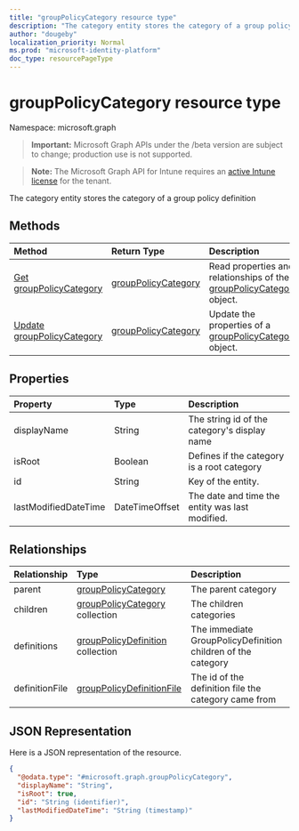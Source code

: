 ```yaml
---
title: "groupPolicyCategory resource type"
description: "The category entity stores the category of a group policy definition"
author: "dougeby"
localization_priority: Normal
ms.prod: "microsoft-identity-platform"
doc_type: resourcePageType
---
```


# groupPolicyCategory resource type

Namespace: microsoft.graph

> **Important:** Microsoft Graph APIs under the /beta version are subject to change; production use is not supported.

> **Note:** The Microsoft Graph API for Intune requires an [active Intune license](https://go.microsoft.com/fwlink/?linkid=839381) for the tenant.

The category entity stores the category of a group policy definition

## Methods
|Method|Return Type|Description|
|:---|:---|:---|
|[Get groupPolicyCategory](../api/intune-grouppolicy-grouppolicycategory-get.md)|[groupPolicyCategory](../resources/intune-grouppolicy-grouppolicycategory.md)|Read properties and relationships of the [groupPolicyCategory](../resources/intune-grouppolicy-grouppolicycategory.md) object.|
|[Update groupPolicyCategory](../api/intune-grouppolicy-grouppolicycategory-update.md)|[groupPolicyCategory](../resources/intune-grouppolicy-grouppolicycategory.md)|Update the properties of a [groupPolicyCategory](../resources/intune-grouppolicy-grouppolicycategory.md) object.|

## Properties
|Property|Type|Description|
|:---|:---|:---|
|displayName|String|The string id of the category's display name|
|isRoot|Boolean|Defines if the category is a root category|
|id|String|Key of the entity.|
|lastModifiedDateTime|DateTimeOffset|The date and time the entity was last modified.|

## Relationships
|Relationship|Type|Description|
|:---|:---|:---|
|parent|[groupPolicyCategory](../resources/intune-grouppolicy-grouppolicycategory.md)|The parent category|
|children|[groupPolicyCategory](../resources/intune-grouppolicy-grouppolicycategory.md) collection|The children categories|
|definitions|[groupPolicyDefinition](../resources/intune-grouppolicy-grouppolicydefinition.md) collection|The immediate GroupPolicyDefinition children of the category|
|definitionFile|[groupPolicyDefinitionFile](../resources/intune-grouppolicy-grouppolicydefinitionfile.md)|The id of the definition file the category came from|

## JSON Representation
Here is a JSON representation of the resource.
<!-- {
  "blockType": "resource",
  "keyProperty": "id",
  "@odata.type": "microsoft.graph.groupPolicyCategory"
}
-->
``` json
{
  "@odata.type": "#microsoft.graph.groupPolicyCategory",
  "displayName": "String",
  "isRoot": true,
  "id": "String (identifier)",
  "lastModifiedDateTime": "String (timestamp)"
}
```





